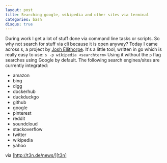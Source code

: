 ```yaml
---
layout: post
title: Searching google, wikipedia and other sites via terminal
categories: bash
disqus: true
---
```


During work I get a lot of stuff done via command line tasks or scripts. So why not search for stuff via cli because it is open anyway? Today I came across s, a project by [Josh Ellithorpe][je]. It's a little tool, written in go which is really easy to use: `s -p wikipedia <searchterm>` Using it without the `p` flag searches using Google by default. The following search engines/sites are currently integrated:

* amazon
* bing
* digg
* dockerhub
* duckduckgo
* github
* google
* pinterest
* reddit
* soundcloud
* stackoverflow
* twitter
* wikipedia
* yahoo

via [http://t3n.de/news/][t3n]

[je]: https://github.com/zquestz
[t3n]: http://t3n.de/news/